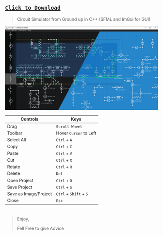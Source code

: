 ## [`Click to Download`](https://github.com/IrfanJames/CircuitSimulator_SFML/tree/main/App)


> Circuit Simulator from Ground up in C++ (SFML and ImGui for GUI)



![](https://github.com/IrfanJames/CircuitSimulator_SFML/blob/main/CirciutGUI/assets/temp/snapshot.png)

| Controls  | Keys  |
| ------------ | ------------ |
|  Drag |  `Scroll Wheel` |
|  Toolbar |  Hover `Cursor` to Left |
|  Select All |  `Ctrl` + `A` |
|  Copy |  `Ctrl` + `C` |
|  Paste |  `Ctrl` + `V` |
|  Cut |  `Ctrl` + `X` |
|  Rotate |  `Ctrl` + `R` |
|  Delete |  `Del` |
|  Open Project | `Ctrl` + `O` |
|  Save Project |  `Ctrl` + `S` |
|Save as Image/Project| `Ctrl` + `Shift` + `S`|
|  Close |  `Esc` |
#
> Enjoy,
>
> Fell Free to give Advice
